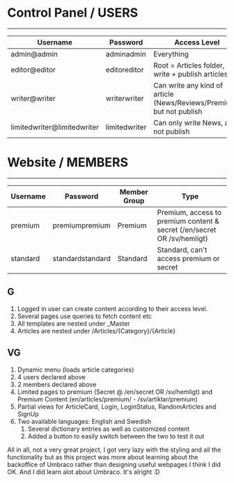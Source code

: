 # Control Panel / USERS

---

| Username                    | Password      | Access Level                                                          |
| --------------------------- | ------------- | --------------------------------------------------------------------- |
| admin@admin                 | adminadmin    | Everything                                                            |
| editor@editor               | editoreditor  | Root = Articles folder, can write + publish articles                  |
| writer@writer               | writerwriter  | Can write any kind of article (News/Reviews/Premium), but not publish |
| limitedwriter@limitedwriter | limitedwriter | Can only write News, and not publish                                  |

# Website / MEMBERS

---

| Username | Password         | Member Group | Type                                                                    |
| -------- | ---------------- | ------------ | ----------------------------------------------------------------------- |
| premium  | premiumpremium   | Premium      | Premium, access to premium content & secret (/en/secret OR /sv/hemligt) |
| standard | standardstandard | Standard     | Standard, can't access premium or secret                                |

## G

1. Logged in user can create content according to their access level.
2. Several pages use queries to fetch content etc
3. All templates are nested under _Master
4. Articles are nested under /Articles/{Category}/{Article}

## VG

1. Dynamic menu (loads article categories)
2. 4 users declared above
3. 2 members declared above
4. Limited pages to premium (Secret @ /en/secret OR /sv/hemligt) and Premium Content (en/articles/premium/ - /sv/artiklar/premium)
5. Partial views for ArticleCard, Login, LoginStatus, RandomArticles and SignUp
6. Two available languages: English and Swedish
   1. Several dictionary entries as well as customized content
   2. Added a button to easily switch between the two to test it out


All in all, not a very great project, I got very lazy with the styling and all the functionality but as this project was more about learning about the backoffice of Umbraco rather than designing useful webpages I think I did OK. And I did learn alot about Umbraco. It's alright :D
